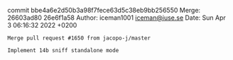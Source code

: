 commit bbe4a6e2d50b3a98f7fece63d5c38eb9bb256550
Merge: 26603ad80 26e6f1a58
Author: iceman1001 <iceman@iuse.se>
Date:   Sun Apr 3 06:16:32 2022 +0200

    Merge pull request #1650 from jacopo-j/master
    
    Implement 14b sniff standalone mode

